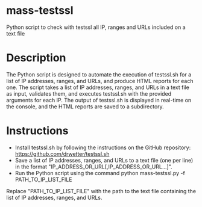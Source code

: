 # mass-testssl
Python script to check with testssl all IP, ranges and URLs included on a text file

# Description

The Python script is designed to automate the execution of testssl.sh for a list of IP addresses, ranges, and URLs, and produce HTML reports for each one. The script takes a list of IP addresses, ranges, and URLs in a text file as input, validates them, and executes testssl.sh with the provided arguments for each IP. The output of testssl.sh is displayed in real-time on the console, and the HTML reports are saved to a subdirectory.

# Instructions

* Install testssl.sh by following the instructions on the GitHub repository: https://github.com/drwetter/testssl.sh
* Save a list of IP addresses, ranges, and URLs to a text file (one per line) in the format "IP_ADDRESS_OR_URL[,IP_ADDRESS_OR_URL...]".
* Run the Python script using the command 
  python mass-testssl.py -f PATH_TO_IP_LIST_FILE 
  
Replace "PATH_TO_IP_LIST_FILE" with the path to the text file containing the list of IP addresses, ranges, and URLs. 

